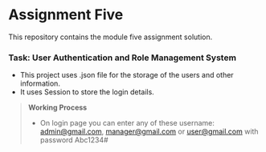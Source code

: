 # Assignment Five

This repository contains the module five assignment solution.

### Task: User Authentication and Role Management System

- This project uses .json file for the storage of the users and other information.
- It uses Session to store the login details.

> **Working Process**
>
> - On login page you can enter any of these username: admin@gmail.com, manager@gmail.com or user@gmail.com with password Abc1234#
